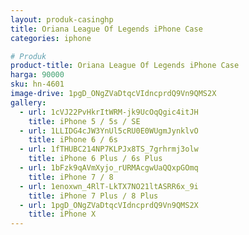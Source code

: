 ```yaml
---
layout: produk-casinghp
title: Oriana League Of Legends iPhone Case
categories: iphone

# Produk
product-title: Oriana League Of Legends iPhone Case
harga: 90000
sku: hn-4601
image-drive: 1pgD_ONgZVaDtqcVIdncprdQ9Vn9QMS2X
gallery:
  - url: 1cVJ22PvHkrItWRM-jk9UcOqQgic4itJH
    title: iPhone 5 / 5s / SE
  - url: 1LLIDG4cJW3YnUl5cRU0E0WUgmJynklvO
    title: iPhone 6 / 6s
  - url: 1fTHUBC214NP7KLPJx8TS_7grhrmj3olw
    title: iPhone 6 Plus / 6s Plus
  - url: 1bFzk9qAVmXyjo_rURMAcgwUaQQxpGOmq
    title: iPhone 7 / 8
  - url: 1enoxwn_4RlT-LkTX7NO21ltASRR6x_9i
    title: iPhone 7 Plus / 8 Plus
  - url: 1pgD_ONgZVaDtqcVIdncprdQ9Vn9QMS2X
    title: iPhone X
---
```

